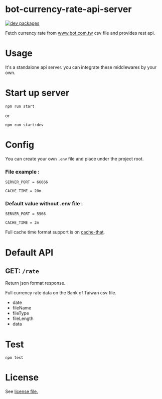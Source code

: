 # bot-currency-rate-api-server

[![dev packages](https://david-dm.org/silveryiris/bot-currency-rate-api-server.svg)](https://david-dm.org/silveryiris/bot-currency-rate-api-server)

Fetch currency rate from www.bot.com.tw csv file and provides rest api.

# Usage

It's a standalone api server. you can integrate these middlewares by your own.

# Start up server
````
npm run start
````

or 

````
npm run start:dev
````

# Config

You can create your own `.env` file and place under the project root.

### File example :
````
SERVER_PORT = 66666

CACHE_TIME = 20m
````

### Default value without .env file : 
````
SERVER_PORT = 5566

CACHE_TIME = 2m
````

Full cache time format support is on [cache-that](https://github.com/silveryiris/cache-that#time-format-support).

# Default API

## GET: `/rate`

Return json format response.

Full currency rate data on the Bank of Taiwan csv file.

- date
- fileName
- fileType
- fileLength
- data

# Test

````
npm test
````

# License

See [license file.](https://github.com/silveryiris/bot-currency-rate-api-server/blob/master/LICENSE)
